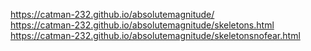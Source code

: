 https://catman-232.github.io/absolutemagnitude/ <br/>
https://catman-232.github.io/absolutemagnitude/skeletons.html <br/>
https://catman-232.github.io/absolutemagnitude/skeletonsnofear.html
